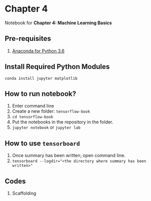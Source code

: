 # Chapter 4

Notebook for **Chapter 4: Machine Learning Basics**

## Pre-requisites

1) [Anaconda for Python 3.6](https://www.anaconda.com/downloads)

## Install Required Python Modules

`conda install jupyter matplotlib`

## How to run **notebook**?

1) Enter command line
2) Create a new folder: `tensorflow-book`
3) `cd tensorflow-book`
4) Put the notebooks in the repository in the folder.
5) `jupyter notebook` or `jupyter lab`

## How to use **`tensorboard`**

1) Once summary has been written, open command line.
2) `tensorboard --logdir="<the directory where summary has been written>"`

## Codes

1) Scaffolding

